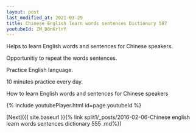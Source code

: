 ```yaml
---
layout: post
last_modified_at: 2021-03-29
title: Chinese English learn words sentences Dictionary 587 
youtubeId: ZM_D0nKrlrY
---
```

 
 
Helps to learn English words and sentences for Chinese speakers.

Opportunitiy to repeat the words sentences. 

Practice English language. 
 
10 minutes practice every day. 
 
How to learn English words and sentences for Chinese speakers 
 
{% include youtubePlayer.html id=page.youtubeId %}
 
 
[Next]({{ site.baseurl }}{% link  split1/_posts/2016-02-06-Chinese english learn words sentences dictionary 555 .md%})
 

